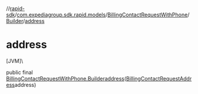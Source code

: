 //[rapid-sdk](../../../../index.md)/[com.expediagroup.sdk.rapid.models](../../index.md)/[BillingContactRequestWithPhone](../index.md)/[Builder](index.md)/[address](address.md)

# address

[JVM]\

public final [BillingContactRequestWithPhone.Builder](index.md)[address](address.md)([BillingContactRequestAddress](../../-billing-contact-request-address/index.md)address)
